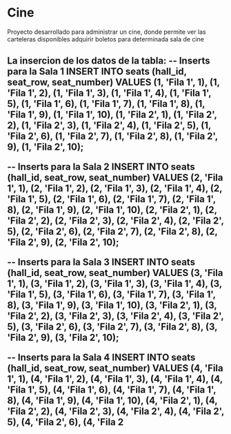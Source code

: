 # Cine
Proyecto desarrollado para administrar un cine, donde permite ver las carteleras disponibles adquirir boletos para determinada sala de cine
<h2>La insercion de  los datos de la tabla:
-- Inserts para la Sala 1
INSERT INTO seats (hall_id, seat_row, seat_number) VALUES
(1, 'Fila 1', 1), (1, 'Fila 1', 2), (1, 'Fila 1', 3), (1, 'Fila 1', 4),
(1, 'Fila 1', 5), (1, 'Fila 1', 6), (1, 'Fila 1', 7), (1, 'Fila 1', 8),
(1, 'Fila 1', 9), (1, 'Fila 1', 10), (1, 'Fila 2', 1), (1, 'Fila 2', 2),
(1, 'Fila 2', 3), (1, 'Fila 2', 4), (1, 'Fila 2', 5), (1, 'Fila 2', 6),
(1, 'Fila 2', 7), (1, 'Fila 2', 8), (1, 'Fila 2', 9), (1, 'Fila 2', 10);

-- Inserts para la Sala 2
INSERT INTO seats (hall_id, seat_row, seat_number) VALUES
(2, 'Fila 1', 1), (2, 'Fila 1', 2), (2, 'Fila 1', 3), (2, 'Fila 1', 4),
(2, 'Fila 1', 5), (2, 'Fila 1', 6), (2, 'Fila 1', 7), (2, 'Fila 1', 8),
(2, 'Fila 1', 9), (2, 'Fila 1', 10), (2, 'Fila 2', 1), (2, 'Fila 2', 2),
(2, 'Fila 2', 3), (2, 'Fila 2', 4), (2, 'Fila 2', 5), (2, 'Fila 2', 6),
(2, 'Fila 2', 7), (2, 'Fila 2', 8), (2, 'Fila 2', 9), (2, 'Fila 2', 10);

-- Inserts para la Sala 3
INSERT INTO seats (hall_id, seat_row, seat_number) VALUES
(3, 'Fila 1', 1), (3, 'Fila 1', 2), (3, 'Fila 1', 3), (3, 'Fila 1', 4),
(3, 'Fila 1', 5), (3, 'Fila 1', 6), (3, 'Fila 1', 7), (3, 'Fila 1', 8),
(3, 'Fila 1', 9), (3, 'Fila 1', 10), (3, 'Fila 2', 1), (3, 'Fila 2', 2),
(3, 'Fila 2', 3), (3, 'Fila 2', 4), (3, 'Fila 2', 5), (3, 'Fila 2', 6),
(3, 'Fila 2', 7), (3, 'Fila 2', 8), (3, 'Fila 2', 9), (3, 'Fila 2', 10);

-- Inserts para la Sala 4
INSERT INTO seats (hall_id, seat_row, seat_number) VALUES
(4, 'Fila 1', 1), (4, 'Fila 1', 2), (4, 'Fila 1', 3), (4, 'Fila 1', 4),
(4, 'Fila 1', 5), (4, 'Fila 1', 6), (4, 'Fila 1', 7), (4, 'Fila 1', 8),
(4, 'Fila 1', 9), (4, 'Fila 1', 10), (4, 'Fila 2', 1), (4, 'Fila 2', 2),
(4, 'Fila 2', 3), (4, 'Fila 2', 4), (4, 'Fila 2', 5), (4, 'Fila 2', 6),
(4, 'Fila 2
</h2>
